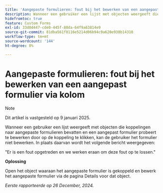 ```yaml
---
title: 'Aangepaste formulieren: fout bij het bewerken van een aangepast formulier via kolom'
description: Wanneer een gebruiker een lijst met objecten weergeeft die koppelingen naar aangepaste formulieren bevatten en een aangepast formulier probeert te bewerken door op de koppeling te klikken, kan de gebruiker het formulier niet bewerken. Er wordt een foutbericht weergegeven. Een oplossing is beschikbaar
hidefromtoc: true
feature: Custom Forms
exl-id: 33d0d447-cde0-445f-80da-64f9a63814e9
source-git-commit: 81dba561f8116e5214d06b94c9a620e938b14310
workflow-type: tm+mt
source-wordcount: '144'
ht-degree: 0%

---
```


# Aangepaste formulieren: fout bij het bewerken van een aangepast formulier via kolom

>[!NOTE]
>
>Dit artikel is vastgesteld op 9 januari 2025.

Wanneer een gebruiker een lijst weergeeft met objecten die koppelingen naar aangepaste formulieren bevatten en een aangepast formulier probeert te bewerken door op de koppeling te klikken, kan de gebruiker het formulier niet bewerken. In plaats daarvan wordt het volgende bericht weergegeven:

&quot;Er is een fout opgetreden en we werken eraan om deze fout op te lossen.&quot;

**Oplossing**

Open het object waaraan het aangepaste formulier is gekoppeld en bewerk het aangepaste formulier via de pagina Details voor dat object.

_Eerste rapporteerde op 26 December, 2024._
